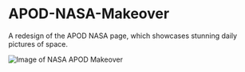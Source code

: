 # APOD-NASA-Makeover
A redesign of the APOD NASA page, which showcases stunning daily pictures of space.

![Image of NASA APOD Makeover](https://i.ibb.co/JQ1yhJJ/apod-page-preview.png)
